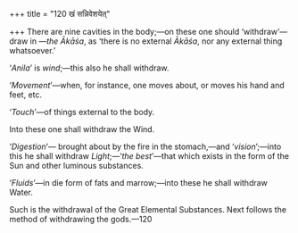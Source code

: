+++
title = "120 खं सन्निवेशयेत्"

+++
There are nine cavities in the body;—on these one should ‘withdraw’—draw
in —*the Ākāśa*, as ‘there is no external *Ākāśa*, nor any external
thing whatsoever.’

‘*Anila*’ is *wind*;—this also he shall withdraw.

‘*Movement*’—when, for instance, one moves about, or moves his hand and
feet, etc.

‘*Touch*’—of things external to the body.

Into these one shall withdraw the Wind.

‘*Digestion*’— brought about by the fire in the stomach,—and
‘*vision*’;—into this he shall withdraw *Light*;—‘*the best*’—that which
exists in the form of the Sun and other luminous substances.

‘*Fluids*’—in die form of fats and marrow;—into these he shall withdraw
Water.

Such is the withdrawal of the Great Elemental Substances. Next follows
the method of withdrawing the gods.—120
